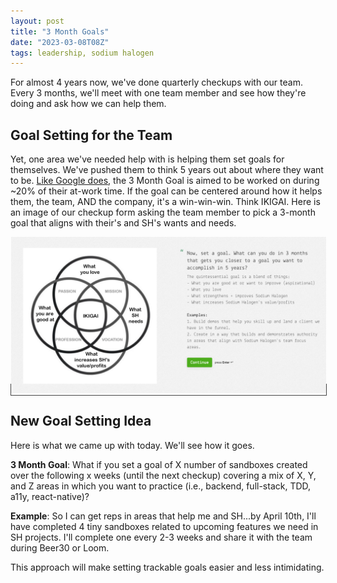 ```yaml
---
layout: post
title: "3 Month Goals"
date: "2023-03-08T08Z"
tags: leadership, sodium halogen
---
```


For almost 4 years now, we've done quarterly checkups with our team. Every 3 months, we'll meet with one team member and see how they're doing and ask how we can help them.

## Goal Setting for the Team

Yet, one area we've needed help with is helping them set goals for themselves. We've pushed them to think 5 years out about where they want to be. [Like Google does](https://www.inc.com/bill-murphy-jr/google-says-it-still-uses-20-percent-rule-you-should-totally-copy-it.html#:~:text=Google%20itself%20says%20yes.%20A%20Google%20spokesperson%20told%20me%20this%20week%20that%20%2220%2Dpercent%20time%22%20is%20%22a%20long%2Dstanding%20Google%20initiative...and%20still%20an%20active%20program.%22), the 3 Month Goal is aimed to be worked on during ~20% of their at-work time. If the goal can be centered around how it helps them, the team, AND the company, it's a win-win-win. Think IKIGAI. Here is an image of our checkup form asking the team member to pick a 3-month goal that aligns with their's and SH's wants and needs.

<span style="border: 1px solid #444;">![image of our checkup form asking the team member to pick a goal that aligns with their wants and needs and SH's too](./sh-ikigai.png)</span>

## New Goal Setting Idea

Here is what we came up with today. We'll see how it goes.

**3 Month Goal**: What if you set a goal of X number of sandboxes created over the following x weeks (until the next checkup) covering a mix of X, Y, and Z areas in which you want to practice (i.e., backend, full-stack, TDD, a11y, react-native)?

**Example**: So I can get reps in areas that help me and SH...by April 10th, I'll have completed 4 tiny sandboxes related to upcoming features we need in SH projects. I'll complete one every 2-3 weeks and share it with the team during Beer30 or Loom.

This approach will make setting trackable goals easier and less intimidating.
